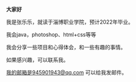 **大家好**

我是张乐乐，就读于淄博职业学院，预计2022年毕业。

我会java，photoshop、html+css等等

 我会分享一些项目和心得体会，和一些有趣的事情。
 
如果感兴趣，可以联系我。

我的邮箱是945901943@qq.com  可以给我发邮件。
